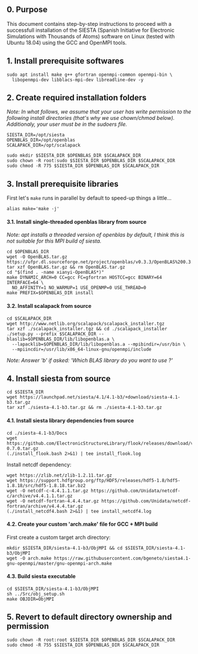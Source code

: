 ## 0. Purpose 

This document contains step-by-step instructions to proceed with a successfull installation of the SIESTA (Spanish Initiative for Electronic Simulations with Thousands of Atoms) software on Linux (tested with Ubuntu 18.04) using the GCC and OpenMPI tools. 

## 1. Install prerequisite softwares

```
sudo apt install make g++ gfortran openmpi-common openmpi-bin \
  libopenmpi-dev libblacs-mpi-dev libreadline-dev -y
```

## 2. Create required installation folders

*Note: In what follows, we assume that your user has write permission to the following install directories (that's why we use chown/chmod below). Additionaly, your user must be in the sudoers file.*

```
SIESTA_DIR=/opt/siesta
OPENBLAS_DIR=/opt/openblas
SCALAPACK_DIR=/opt/scalapack 

sudo mkdir $SIESTA_DIR $OPENBLAS_DIR $SCALAPACK_DIR
sudo chown -R root:sudo $SIESTA_DIR $OPENBLAS_DIR $SCALAPACK_DIR
sudo chmod -R 775 $SIESTA_DIR $OPENBLAS_DIR $SCALAPACK_DIR
```

## 3. Install prerequisite libraries 

First let's `make` runs in parallel by default to speed-up things a little... 

```
alias make='make -j'
```

#### 3.1. Install single-threaded openblas library from source

*Note: apt installs a threaded version of openblas by default, I think this is not suitable for this MPI build of siesta.*

```
cd $OPENBLAS_DIR
wget -O OpenBLAS.tar.gz https://ufpr.dl.sourceforge.net/project/openblas/v0.3.3/OpenBLAS%200.3.3%20version.tar.gz
tar xzf OpenBLAS.tar.gz && rm OpenBLAS.tar.gz
cd "$(find . -name xianyi-OpenBLAS*)"
make DYNAMIC_ARCH=0 CC=gcc FC=gfortran HOSTCC=gcc BINARY=64 INTERFACE=64 \
  NO_AFFINITY=1 NO_WARMUP=1 USE_OPENMP=0 USE_THREAD=0
make PREFIX=$OPENBLAS_DIR install  
```

#### 3.2. Install scalapack from source

```
cd $SCALAPACK_DIR
wget http://www.netlib.org/scalapack/scalapack_installer.tgz
tar xzf ./scalapack_installer.tgz && cd ./scalapack_installer
./setup.py --prefix $SCALAPACK_DIR --blaslib=$OPENBLAS_DIR/lib/libopenblas.a \
  --lapacklib=$OPENBLAS_DIR/lib/libopenblas.a --mpibindir=/usr/bin \
  --mpiincdir=/usr/lib/x86_64-linux-gnu/openmpi/include
```

*Note: Answer 'b' if asked: 'Which BLAS library do you want to use ?'*


## 4. Install siesta from source

```
cd $SIESTA_DIR
wget https://launchpad.net/siesta/4.1/4.1-b3/+download/siesta-4.1-b3.tar.gz
tar xzf ./siesta-4.1-b3.tar.gz && rm ./siesta-4.1-b3.tar.gz
```

#### 4.1. Install siesta library dependencies from source

```
cd ./siesta-4.1-b3/Docs
wget https://github.com/ElectronicStructureLibrary/flook/releases/download/v0.7.0/flook-0.7.0.tar.gz
(./install_flook.bash 2>&1) | tee install_flook.log
```

Install netcdf dependency:

```
wget https://zlib.net/zlib-1.2.11.tar.gz
wget https://support.hdfgroup.org/ftp/HDF5/releases/hdf5-1.8/hdf5-1.8.18/src/hdf5-1.8.18.tar.bz2
wget -O netcdf-c-4.4.1.1.tar.gz https://github.com/Unidata/netcdf-c/archive/v4.4.1.1.tar.gz
wget -O netcdf-fortran-4.4.4.tar.gz https://github.com/Unidata/netcdf-fortran/archive/v4.4.4.tar.gz
(./install_netcdf4.bash 2>&1) | tee install_netcdf4.log
```

#### 4.2. Create your custom 'arch.make' file for GCC + MPI build 

First create a custom target arch directory:

```
mkdir $SIESTA_DIR/siesta-4.1-b3/ObjMPI && cd $SIESTA_DIR/siesta-4.1-b3/ObjMPI
wget -O arch.make https://raw.githubusercontent.com/bgeneto/siesta4.1-gnu-openmpi/master/gnu-openmpi-arch.make
```

#### 4.3. Build siesta executable 

```
cd $SIESTA_DIR/siesta-4.1-b3/ObjMPI
sh ../Src/obj_setup.sh
make OBJDIR=ObjMPI
```

## 5. Revert to default directory ownership and permission 

```
sudo chown -R root:root $SIESTA_DIR $OPENBLAS_DIR $SCALAPACK_DIR
sudo chmod -R 755 $SIESTA_DIR $OPENBLAS_DIR $SCALAPACK_DIR
```
